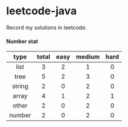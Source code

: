 # leetcode-java
Record my solutions in leetcode.

#### Number stat
| type | total | easy | medium | hard |
| :---: | :-: | :-: | :-: | :-: |
| list | 3 | 2 | 1 | 0 |
| tree | 5 | 2 | 3 | 0 |
| string | 2 | 0 | 2 | 0 |
| array | 4 | 1 | 2 | 1 |
| other | 2 | 0 | 2 | 0 |
| number | 2 | 0 | 2 | 0 |

